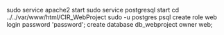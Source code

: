 sudo service apache2 start
sudo service postgresql start
cd ../../var/www/html/CIR_WebProject
sudo -u postgres psql
create role web login password 'password';
create database db_webproject owner web;